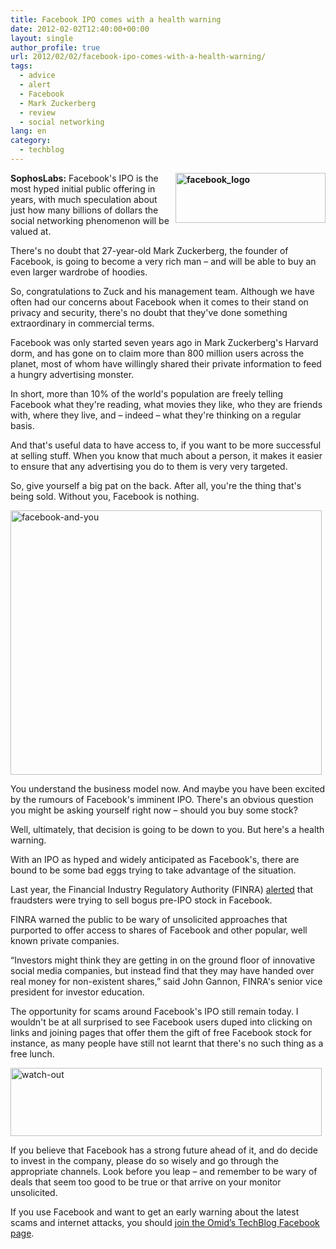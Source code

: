 ```yaml
---
title: Facebook IPO comes with a health warning
date: 2012-02-02T12:40:00+00:00
layout: single
author_profile: true
url: 2012/02/02/facebook-ipo-comes-with-a-health-warning/
tags:
  - advice
  - alert
  - Facebook
  - Mark Zuckerberg
  - review
  - social networking
lang: en
category: 
  - techblog
---
```

**[<img title="facebook_logo" border="0" alt="facebook_logo" align="right" src="http://lh5.ggpht.com/-ENwJW6S9rpI/Typ573cH-dI/AAAAAAAAEbw/XTth0jVTaSc/facebook_logo_thumb%25255B1%25255D.jpg?imgmax=800" width="240" height="80" />](http://lh4.ggpht.com/-mM2S5mhnYv4/Typ5v_RSO6I/AAAAAAAAEbo/X2C2_stAo-A/s1600-h/facebook_logo%25255B3%25255D.jpg)SophosLabs:** Facebook's IPO is the most hyped initial public offering in years, with much speculation about just how many billions of dollars the social networking phenomenon will be valued at. 

There's no doubt that 27-year-old Mark Zuckerberg, the founder of Facebook, is going to become a very rich man – and will be able to buy an even larger wardrobe of hoodies. 

So, congratulations to Zuck and his management team. Although we have often had our concerns about Facebook when it comes to their stand on privacy and security, there's no doubt that they've done something extraordinary in commercial terms. 

Facebook was only started seven years ago in Mark Zuckerberg's Harvard dorm, and has gone on to claim more than 800 million users across the planet, most of whom have willingly shared their private information to feed a hungry advertising monster. 

In short, more than 10% of the world's population are freely telling Facebook what they're reading, what movies they like, who they are friends with, where they live, and – indeed – what they're thinking on a regular basis. 

And that's useful data to have access to, if you want to be more successful at selling stuff. When you know that much about a person, it makes it easier to ensure that any advertising you do to them is very very targeted. 

So, give yourself a big pat on the back. After all, you're the thing that's being sold. Without you, Facebook is nothing.

[<img title="facebook-and-you" border="0" alt="facebook-and-you" src="http://lh5.ggpht.com/-CONYCegjHqc/Typ8db9lQEI/AAAAAAAAEcI/_o8BdHG1fs0/facebook-and-you_thumb%25255B2%25255D.jpg?imgmax=800" width="498" height="423" />](http://lh3.ggpht.com/-u15hF_pZNfI/Typ6fFR0HTI/AAAAAAAAEb4/TkiygH71PUA/s1600-h/facebook-and-you%25255B4%25255D.jpg)

You understand the business model now. And maybe you have been excited by the rumours of Facebook's imminent IPO. There's an obvious question you might be asking yourself right now – should you buy some stock? 

Well, ultimately, that decision is going to be down to you. But here's a health warning. 

With an IPO as hyped and widely anticipated as Facebook's, there are bound to be some bad eggs trying to take advantage of the situation. 

Last year, the Financial Industry Regulatory Authority (FINRA) <a href="http://www.bloomberg.com/news/2011-03-15/facebook-pre-ipo-stock-may-be-touted-in-scam-finra-says.html" target="_blank">alerted</a> that fraudsters were trying to sell bogus pre-IPO stock in Facebook. 

FINRA warned the public to be wary of unsolicited approaches that purported to offer access to shares of Facebook and other popular, well known private companies. 

“Investors might think they are getting in on the ground floor of innovative social media companies, but instead find that they may have handed over real money for non-existent shares,” said John Gannon, FINRA's senior vice president for investor education. 

The opportunity for scams around Facebook's IPO still remain today. I wouldn't be at all surprised to see Facebook users duped into clicking on links and joining pages that offer them the gift of free Facebook stock for instance, as many people have still not learnt that there's no such thing as a free lunch. 

[<img title="watch-out" border="0" alt="watch-out" src="http://lh5.ggpht.com/-rBmzQybhxXU/Typ8-Jpu2mI/AAAAAAAAEcY/AAGE2medDWo/watch-out_thumb%25255B2%25255D.jpg?imgmax=800" width="498" height="109" />](http://lh5.ggpht.com/-_NoRoMAn0cQ/Typ8wQ8pLuI/AAAAAAAAEcQ/6xl_PZH7rwc/s1600-h/watch-out%25255B4%25255D.jpg) 

If you believe that Facebook has a strong future ahead of it, and do decide to invest in the company, please do so wisely and go through the appropriate channels. Look before you leap – and remember to be wary of deals that seem too good to be true or that arrive on your monitor unsolicited. 

If you use Facebook and want to get an early warning about the latest scams and internet attacks, you should <a href="https://www.facebook.com/omidsnetwork/" target="_blank">join the Omid’s TechBlog Facebook page</a>.